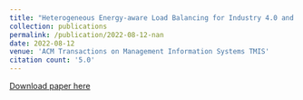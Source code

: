 ```yaml
---
title: "Heterogeneous Energy-aware Load Balancing for Industry 4.0 and IoT Environments"
collection: publications
permalink: /publication/2022-08-12-nan
date: 2022-08-12
venue: 'ACM Transactions on Management Information Systems TMIS'
citation count: '5.0'
---
```

[Download paper here](https://scholar.google.com/citations?view_op=view_citation&hl=en&user=CCckbEUAAAAJ&cstart=20&pagesize=80&citation_for_view=CCckbEUAAAAJ:9c2xU6iGI7YC)
